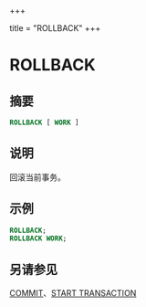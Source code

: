 +++

title = "ROLLBACK"
+++

# ROLLBACK

## 摘要

``` sql
ROLLBACK [ WORK ]
```

## 说明

回滚当前事务。

## 示例

``` sql
ROLLBACK;
ROLLBACK WORK;
```

## 另请参见

[COMMIT](./commit.html)、[START TRANSACTION](./start-transaction.html)